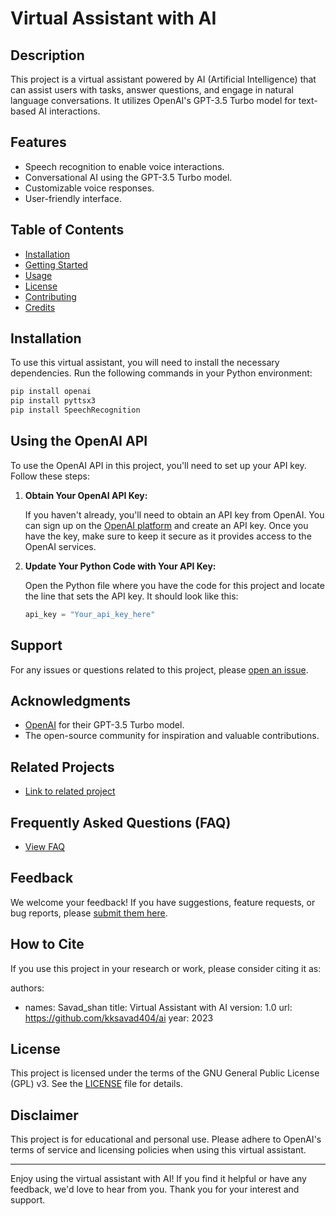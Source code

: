 # Virtual Assistant with AI

## Description
This project is a virtual assistant powered by AI (Artificial Intelligence) that can assist users with tasks, answer questions, and engage in natural language conversations. It utilizes OpenAI's GPT-3.5 Turbo model for text-based AI interactions.

## Features
- Speech recognition to enable voice interactions.
- Conversational AI using the GPT-3.5 Turbo model.
- Customizable voice responses.
- User-friendly interface.

## Table of Contents
- [Installation](#installation)
- [Getting Started](#getting-started)
- [Usage](#usage)
- [License](#license)
- [Contributing](#contributing)
- [Credits](#credits)

## Installation
To use this virtual assistant, you will need to install the necessary dependencies. Run the following commands in your Python environment:

```bash
pip install openai
pip install pyttsx3
pip install SpeechRecognition
```
## Using the OpenAI API

To use the OpenAI API in this project, you'll need to set up your API key. Follow these steps:

1. **Obtain Your OpenAI API Key:**

   If you haven't already, you'll need to obtain an API key from OpenAI. You can sign up on the [OpenAI platform](https://platform.openai.com/account/api-keys) and create an API key. Once you have the key, make sure to keep it secure as it provides access to the OpenAI services.

2. **Update Your Python Code with Your API Key:**

   Open the Python file where you have the code for this project and locate the line that sets the API key. It should look like this:

   ```python
   api_key = "Your_api_key_here"

## Support
For any issues or questions related to this project, please [open an issue](https://github.com/kksavad404/ai/issues).

## Acknowledgments
- [OpenAI](https://openai.com) for their GPT-3.5 Turbo model.
- The open-source community for inspiration and valuable contributions.

## Related Projects
- [Link to related project](https://github.com/related-project)

## Frequently Asked Questions (FAQ)
- [View FAQ](FAQ.md)

## Feedback
We welcome your feedback! If you have suggestions, feature requests, or bug reports, please [submit them here](https://github.com/kksavad404/ai/issues).

## How to Cite
If you use this project in your research or work, please consider citing it as:

authors:
  - names: Savad_shan
title: Virtual Assistant with AI
version: 1.0
url: https://github.com/kksavad404/ai
year: 2023


## License
This project is licensed under the terms of the GNU General Public License (GPL) v3. See the [LICENSE](LICENSE) file for details.

## Disclaimer
This project is for educational and personal use. Please adhere to OpenAI's terms of service and licensing policies when using this virtual assistant.

---

Enjoy using the virtual assistant with AI! If you find it helpful or have any feedback, we'd love to hear from you. Thank you for your interest and support.


